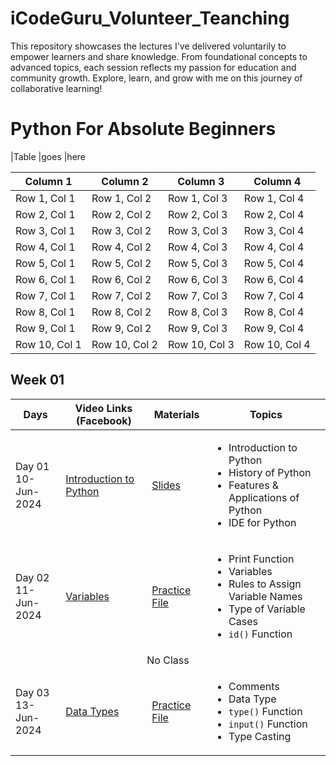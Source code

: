 # iCodeGuru_Volunteer_Teanching
This repository showcases the lectures I've delivered voluntarily to empower learners and share knowledge. From foundational concepts to advanced topics, each session reflects my passion for education and community growth. Explore, learn, and grow with me on this journey of collaborative learning! 

# Python For Absolute Beginners

|Table |goes |here


| Column 1      | Column 2      | Column 3      | Column 4      |
|---------------|---------------|---------------|---------------|
| Row 1, Col 1  | Row 1, Col 2  | Row 1, Col 3  | Row 1, Col 4  |
| Row 2, Col 1  | Row 2, Col 2  | Row 2, Col 3  | Row 2, Col 4  |
| Row 3, Col 1  | Row 3, Col 2  | Row 3, Col 3  | Row 3, Col 4  |
| Row 4, Col 1  | Row 4, Col 2  | Row 4, Col 3  | Row 4, Col 4  |
| Row 5, Col 1  | Row 5, Col 2  | Row 5, Col 3  | Row 5, Col 4  |
| Row 6, Col 1  | Row 6, Col 2  | Row 6, Col 3  | Row 6, Col 4  |
| Row 7, Col 1  | Row 7, Col 2  | Row 7, Col 3  | Row 7, Col 4  |
| Row 8, Col 1  | Row 8, Col 2  | Row 8, Col 3  | Row 8, Col 4  |
| Row 9, Col 1  | Row 9, Col 2  | Row 9, Col 3  | Row 9, Col 4  |
| Row 10, Col 1 | Row 10, Col 2 | Row 10, Col 3 | Row 10, Col 4 |



## Week 01

<table>
  <thead>
    <tr>
      <th>Days</th>
      <th>Video Links (Facebook)</th>
      <th>Materials</th>
      <th>Topics</th>
    </tr>
  </thead>
  <tbody>
    <tr>
      <td>Day 01<br>10-Jun-2024</td>
      <td><a href="https://example.com/introduction-to-python">Introduction to Python</a></td>
      <td><a href="https://example.com/slides">Slides</a></td>
      <td>
        <ul>
          <li>Introduction to Python</li>
          <li>History of Python</li>
          <li>Features & Applications of Python</li>
          <li>IDE for Python</li>
        </ul>
      </td>
    </tr>
    <tr>
      <td>Day 02<br>11-Jun-2024</td>
      <td><a href="https://example.com/variables">Variables</a></td>
      <td><a href="https://example.com/practice-file">Practice File</a></td>
      <td>
        <ul>
          <li>Print Function</li>
          <li>Variables</li>
          <li>Rules to Assign Variable Names</li>
          <li>Type of Variable Cases</li>
          <li><code>id()</code> Function</li>
        </ul>
      </td>
    </tr>
    <tr>
      <td colspan="4" style="text-align: center;">No Class</td>
    </tr>
    <tr>
      <td>Day 03<br>13-Jun-2024</td>
      <td><a href="https://example.com/data-types">Data Types</a></td>
      <td><a href="https://example.com/practice-file">Practice File</a></td>
      <td>
        <ul>
          <li>Comments</li>
          <li>Data Type</li>
          <li><code>type()</code> Function</li>
          <li><code>input()</code> Function</li>
          <li>Type Casting</li>
        </ul>
      </td>
    </tr>
  </tbody>
</table>
